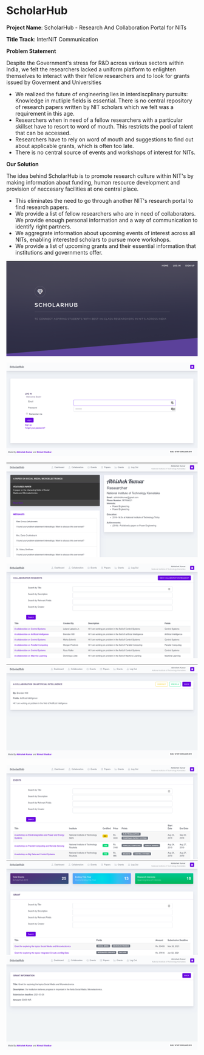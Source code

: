 # ScholarHub

**Project Name**: ScholarHub - Research And Collaboration Portal for NITs

**Title Track**: InterNIT Communication

**Problem Statement**

Despite the Government's stress for R&D across various sectors within India, we felt the researchers lacked a uniform platform to enlighten themselves to interact with their fellow researchers and to look for grants issued by Goverment and Universities

- We realized the future of engineering lies in interdiscplinary pursuits: Knowledge in mutliple fields is essential. There is no central repository of research papers written by NIT scholars which we felt was a requirement in this age.
- Researchers when in need of a fellow researchers with a particular skillset have to resort to word of mouth. This restricts the pool of talent that can be accessed.
- Researchers have to rely on word of mouth and suggestions to find out about applicable grants, which is often too late.
- There is no central source of events and workshops of interest for NITs.

**Our Solution**

The idea behind ScholarHub is to promote research culture within NIT's by making information about funding, human resource development and provision of neccesary facilities at one central place.

- This eliminates the need to go through another NIT's research portal to find research papers.
- We provide a list of fellow researchers who are in need of collaborators. We provide enough personal information and a way of communication to identify right partners.
- We aggregrate information about upcoming events of interest across all NITs, enabling interested scholars to pursue more workshops.
- We provide a list of upcoming grants and their essential information that institutions and governments offer.

![Landing page](https://raw.githubusercontent.com/abhishekkumar2718/ScholarHub/master/Screenshot%20from%202019-08-25%2015-32-23.png)

![Login Page](https://raw.githubusercontent.com/abhishekkumar2718/ScholarHub/master/Screenshot%20from%202019-08-25%2015-32-33.png)

![Dashboard](https://raw.githubusercontent.com/abhishekkumar2718/ScholarHub/master/Screenshot%20from%202019-08-25%2015-33-14.png)

![Collaboration](https://raw.githubusercontent.com/abhishekkumar2718/ScholarHub/master/Screenshot%20from%202019-08-25%2015-33-49.png)

![Collaboration Request Detail](https://raw.githubusercontent.com/abhishekkumar2718/ScholarHub/master/Screenshot%20from%202019-08-25%2015-34-00.png)

![Events](https://raw.githubusercontent.com/abhishekkumar2718/ScholarHub/master/Screenshot%20from%202019-08-25%2015-34-12.png)
![Grants](https://raw.githubusercontent.com/abhishekkumar2718/ScholarHub/master/Screenshot%20from%202019-08-25%2015-34-34.png)
![Grants Description](https://raw.githubusercontent.com/abhishekkumar2718/ScholarHub/master/Screenshot%20from%202019-08-25%2015-34-46.png)

